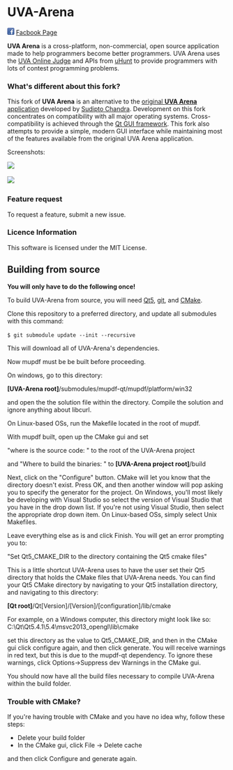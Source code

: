 
# UVA-Arena

![Facebook Icon](https://raw.githubusercontent.com/dipu-bd/UVA-Arena/master/Images/facebook.png) [Facbook Page](https://www.facebook.com/uvaarena?ref=github)

**UVA Arena** is a cross-platform, non-commercial, open source application made to help programmers become better programmers. UVA Arena uses the [UVA Online Judge](http://uva.onlinejudge.org/) and APIs from [uHunt](http://uhunt.felix-halim.net/) to provide programmers with lots of contest programming problems.

### What's different about this fork?

This fork of **UVA Arena** is an alternative to the [original **UVA Arena** application](https://github.com/dipu-bd/UVA-Arena) developed by [Sudipto Chandra](https://github.com/dipu-bd). Development on this fork concentrates on compatibility with all major operating systems. Cross-compatibility is achieved through the [Qt GUI framework](http://www.qt.io/developers/). This fork also attempts to provide a simple, modern GUI interface while maintaining most of the features available from the original UVA Arena application.

Screenshots:

![](http://i.imgur.com/mzS4Gm0.png)

![](http://i.imgur.com/minwAUc.png)

### Feature request

To request a feature, submit a new issue.

### Licence Information

This software is licensed under the MIT License.

## Building from source

__You will only have to do the following once!__

To build UVA-Arena from source, you will need [Qt5](http://www.qt.io/), [git](https://git-scm.com/), and [CMake](http://www.cmake.org/).

Clone this repository to a preferred directory, and update all submodules with this command:

```$ git submodule update --init --recursive```

This will download all of UVA-Arena's dependencies.

Now mupdf must be be built before proceeding.

On windows, go to this directory:

__[UVA-Arena root]__/submodules/mupdf-qt/mupdf/platform/win32

and open the the solution file within the directory. Compile the solution and ignore anything about libcurl.

On Linux-based OSs, run the Makefile located in the root of mupdf.

With mupdf built, open up the CMake gui and set

"where is the source code: " to the root of the UVA-Arena project

and "Where to build the binaries: " to __[UVA-Arena project root]__/build

Next, click on the "Configure" button. CMake will let you know that the directory doesn't exist. Press OK, and then
another window will pop asking you to specify the generator for the project. On Windows, you'll most likely be developing with Visual Studio so select the version of Visual Studio that you have in the drop down list. If you're not using Visual Studio, then select the appropriate drop down item. On Linux-based OSs, simply select Unix Makefiles.

Leave everything else as is and click Finish. You will get an error prompting you to:

"Set Qt5_CMAKE_DIR to the directory containing the Qt5 cmake files"

This is a little shortcut UVA-Arena uses to have the user set their Qt5 directory that holds the CMake files that UVA-Arena needs. You can find your Qt5 CMake directory by navigating to your Qt5 installation directory, and navigating to this directory:

__[Qt root]__/Qt[Version]/[Version]/[configuration]/lib/cmake

For example, on a Windows computer, this directory might look like so:
C:\Qt\Qt5.4.1\5.4\msvc2013_opengl\lib\cmake

set this directory as the value to Qt5_CMAKE_DIR, and then in the CMake gui click configure again, and then click generate.
You will receive warnings in red text, but this is due to the mupdf-qt dependency. To ignore these warnings, click Options->Suppress dev Warnings in the CMake gui.

You should now have all the build files necessary to compile UVA-Arena within the build folder.

### Trouble with CMake?

If you're having trouble with CMake and you have no idea why, follow these steps:

* Delete your build folder
* In the CMake gui, click File -> Delete cache

and then click Configure and generate again.
